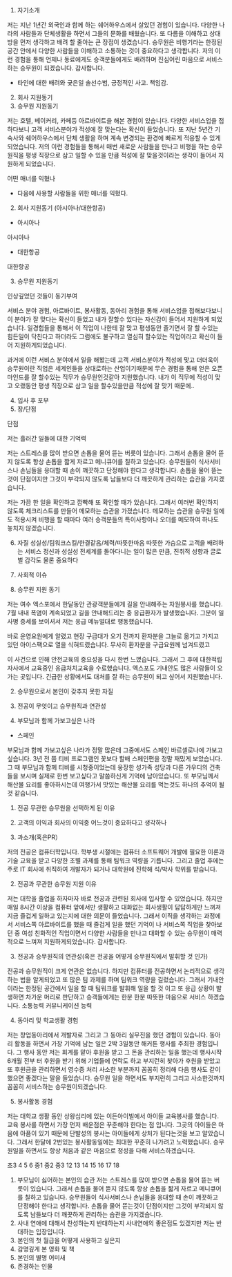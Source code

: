 1. 자기소개

저는 지난 1년간 외국인과 함께 하는 쉐어하우스에서 살았던 경험이 있습니다. 다양한 나라의 사람들과 단체생활을 하면서 그들의 문화를 배웠습니다. 또 다름을 이해하고 상대방을 먼저 생각하고 배려 할 줄아는 큰 장점이 생겼습니다. 승무원은 비행기라는 한정된 공간 안에서 다양한 사람들을 이해하고 소통하는 것이 중요하다고 생각합니다. 저의 이런 경험을 통해 언제나 동료에게도 승객분들에게도 배려하며 진심어린 마음으로 서비스하는 승무원이 되겠습니다. 감사합니다.

- 타인에 대한 배려와 궂은일 솔선수범, 긍정적인 사고. 책임감.

2. 회사 지원동기
3. 승무원 지원동기

저는 호텔, 베이커리, 카페등 아르바이트을 해본 경험이 있습니다. 다양한 서비스업을 접하다보니 고객 서비스분야가 적성에 잘 맞는다는 확신이 들었습니다. 또 지난 5년간 기숙사와 쉐어하우스에서 단체 생활을 하며 계속 변경되는 환경에 빠르게 적응할 수 있게 되었습니다. 
저의 이런 경험들을 통해서 매번 새로운 사람들을 만나고 비행을 하는 승무원직을 평생 직장으로 삼고 일할 수 있을 만큼 적성에 잘 맞을것이라는 생각이 들어서 지원하게 되었습니다.

어떤 매너를 익혔나
- 다음에 사용할 사람들을 위한 매너를 익혔다.


2. 회사 지원동기 (아시아나/대한항공)
- 아시아나

아시아나

- 대한항공

대한항공


3. 승무원 지원동기

인상깊었던 것들이 동기부여

서비스 분야 경험, 아르바이트, 봉사활동, 동아리 경험을 통해 서비스업을 접해보다보니 이 분야가 잘 맞다는 확신이 들었고 내가 잘할수 있다는 자신감이 들어서 지원하게 되었습니다.
일경험들을 통해서 이 직업이 나한테 잘 맞고 평생동안 즐기면서 잘 할 수있는 힘든일이 닥친다고 하더라도 그럼에도 불구하고 열심히 할수있는 직업이라고 확신이 들어 지원하게되었습니다.

과거에 이런 서비스 분야에서 일을 해봤는데 고객 서비스분야가 적성에 맞고 더더욱이 승무원이란 직업은 세계인들을 상대로하는 산업이기때문에 무슨 경험을 통해 얻은 오픈마인드를 잘 할수있는 직무가 승무원인것같아 지원했습니다.
내가 이 직무에 적성이 맞고 오랬동안 평생 직장으로 삼고 일을 할수있을만큼 적성에 잘 맞기 때문에..

4. 입사 후 포부
5. 장/단점

단점

저는 흘러간 일들에 대한 기억력


저는 스트레스를 많이 받으면 손톱을 물어 뜯는 버릇이 있습니다.
그래서 손톱을 물어 뜯지 않도록 항상 손톱을 짧게 자르고 메니큐어를 칠하고 있습니다. 승무원들이 식사서비스나 손님들을 응대할 때 손이 꺠끗하고 단정해야 한다고 생각합니다. 손톱을 물어 뜯는것이 단점이지만 그것이 부각되지 않도록 남들보다 더 깨끗하게 관리하는 습관을 가지겠습니다.

저는 가끔 한 일을 확인하고 깜빡해 또 확인할 때가 있습니다.
그래서 여러번 확인하지 않도록 체크리스트를 만들어 메모하는 습관을 가졌습니다.
메모하는 습관을 승무원 일에도 적용시켜 비행을 할 때마다 여러 승객분들의 특이사항이나 오더를 메모하여 하나도 놓치지 않겠습니다.


6. 자질
성실성/팀워크스킬/한결같음/체력/따뜻한마음
따뜻한 가슴으로 고객을 배려하는 서비스 정신과 성실성
전세계를 돌아다니는 일이 많은 만큼, 진취적 성향과 글로벌 감각도 물론 중요하다



7. 사회적 이슈


1. 승무원 지원 동기

저는 여수 엑스포에서 한달동안 관광객분들에게 길을 안내해주는 자원봉사를 했습니다.
7월 내내 폭염이 계속되었고 길을 안내해드리는 중 응급환자가 발생했습니다.
그분이 일사병 증세를 보이셔서 저는 응급 메뉴얼대로 행동했습니다.

바로 운영요원에게 알렸고 
현장 구급대가 오기 전까지 환자분을 그늘로 옮기고 가지고 있던 아이스팩으로 열을 식혀드렸습니다.
무사히 환자분을 구급요원께 넘겨드렸고 

이 사건으로 인해 안전교육의 중요성을 다시 한번 느꼈습니다.
그래서 그 후에 대한적립자사에서 교육중인 응급처치교육을 수료했습니다.
엑스포도 기내안도 많은 사람들이 오가는 곳입니다. 
긴급한 상황에서도 대처를 잘 하는 승무원이 되고 싶어서 지원했습니다.

2. 승무원으로서 본인이 갖추지 못한 자질

1. 전공이 무엇이고 승무원직과 연관성
2. 부모님과 함께 가보고싶은 나라

- 스페인

부모님과 함께 가보고싶은 나라가 정말 많은데 그중에서도 스페인 바르셀로나에 가보고싶습니다.
3년 전 쯤 티비 프로그램인 꽃보다 할배 스페인편을 정말 재밌게 보았습니다.
그 때 부모님과 함께 티비를 시청중이었는데 웅장한 성가족 성당과 다른 가우디의 건축들을 보시며 실제로 한번 보고싶다고 말씀하신게 기억에 남아있습니다. 
또 부모님께서 해산물 요리를 좋아하시는데 여행가서 맛있는 해산물 요리를 먹는것도 하나의 추억이 될 것 같습니다.

1. 전공 무관한 승무원을 선택하게 된 이유
2. 고객의 이익과 회사의 이익중 어느것이 중요하다고 생각하나

1. 과소개(혹은PR）

저의 전공은 컴퓨터학입니다.
학부생 시절에는 컴퓨터 소프트웨어 개발에 필요한 이론과 기술 교육을 받고 다양한 조별 과제를 통해 팀워크 역량을 기릅니다.
그리고 졸업 후에는 주로 IT 회사에 취직하여 개발자가 되거나 대학원에 진학해 석/박사 학위를 받습니다.

2. 전공과 무관한 승무원 지원 이유

저는 대학을 졸업을 하자마자 바로 전공과 관련된 회사에 입사할 수 있었습니다.
하지만 매일 8시간 이상을 컴퓨터 앞에서만 생활하고 대화없는 회사생활이 답답하게만 느껴져 지금 즐겁게 일하고 있는지에 대한 의문이 들었습니다.
그래서 이직을 생각하는 과정에서 서비스쪽 아르바이트를 했을 때 즐겁게 일을 했던 기억이 나 서비스쪽 직업을 찾아보던 중 
여성 친화적인 직업이면서 다양한 사람들을 만나고 대화할 수 있는 승무원이 매력적으로 느껴져 지원하게되었습니다. 감사합니다.

3. 전공과 승무원직의 연관성(혹은 전공을 어떻게 승무원직에서 발휘할 것 인가)

전공과 승무원직이 크게 연관은 없습니다.
하지만 컴퓨터를 전공하면서 논리적으로 생각하는 법을 알게되었고 또 많은 팀 과제를 하며 팀워크 역량을 길렀습니다.
그래서 기내안이라는 한정된 공간에서 일을 할 때 팀워크를 발휘해 일을 할 것 이고 
또 응급 상황이 발생하면 차가운 머리로 판단하고 승객들에게는 한분 한분 따뜻한 마음으로 서비스 하겠습니다.
소통능력 커뮤니케이션 능력




4. 동아리 및 학교생활 경험

저는 창업동아리에서 개발자로 그리고 그 동아리 실무진을 했던 경험이 있습니다.
동아리 활동을 하면서 가장 기억에 남는 일은 2박 3일동안 해커톤 행사를 주최한 경험입니다. 
그 행사 동안 저는 회계를 맡아 후원을 받고 그 돈을 관리하는 일을 했는데 
행사시작 6개월 전부 터 후원을 받기 위해 기업들에 연락도 하고 부지런히 찾아가 후원을 받았고
또 후원금을 관리하면서 영수증 처리 사소한 부분까지 꼼꼼히 정리해 다음 행사도 같이했으면 좋겠다는 말을 들었습니다.
승무원 일을 하면서도 부지런히 그리고 사소한것까지 꼼꼼히 서비스하는 승무원이되겠습니다.   

5. 봉사활동 경험

저는 대학교 생활 동안 상왕십리에 있는 이든아이빌에서 아이들 교육봉사를 했습니다.
교육 봉사를 하면서 가장 먼저 배운점은 꾸준해야 한다는 점 입니다.
그곳의 아이들은 마음에 아픔이 있기 때문에 단발성의 봉사는 아이들에게 상처가 된다는것을 보고 알았습니다.
그래서 한달에 2번있는 봉사활동일에는 최대한 꾸준히 나가려고 노력했습니다.
승무원일을 하면서도 항상 처음과 같은 마음으로 정성을 다해 서비스하겠습니다.

초3 4  5  6  중1 중2 중3
12 13 14 15  16 17 18

1. 부모님이 싫어하는 본인의 습관 
저는 스트레스를 많이 받으면 손톱을 물어 뜯는 버릇이 있습니다.
그래서 손톱을 물어 뜯지 않도록 항상 손톱을 짧게 자르고 메니큐어를 칠하고 있습니다. 승무원들이 식사서비스나 손님들을 응대할 때 손이 꺠끗하고 단정해야 한다고 생각합니다. 손톱을 물어 뜯는것이 단점이지만 그것이 부각되지 않도록 남들보다 더 깨끗하게 관리하는 습관을 가지겠습니다.
2. 사내 연애에 대해서 찬성하는지 반대하는지
사내연애의 좋은점도 있겠지만 저는 반대하는 입장입니다.
3. 본인의 첫 월급을 어떻게 사용하고 싶은지 
4. 감명깊게 본 영화 및 책
5. 본인의 별명
어미새
6. 존경하는 인물
